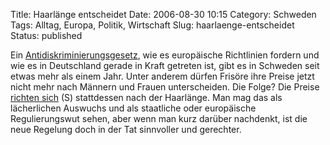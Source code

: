 Title: Haarlänge entscheidet
Date: 2006-08-30 10:15
Category: Schweden
Tags: Alltag, Europa, Politik, Wirtschaft
Slug: haarlaenge-entscheidet
Status: published

Ein
[Antidiskriminierungsgesetz](http://de.wikipedia.org/wiki/Antidiskriminierungsgesetz),
wie es europäische Richtlinien fordern und wie es in Deutschland gerade
in Kraft getreten ist, gibt es in Schweden seit etwas mehr als einem
Jahr. Unter anderem dürfen Frisöre ihre Preise jetzt nicht mehr nach
Männern und Frauen unterscheiden. Die Folge? Die Preise [richten
sich](http://www.sr.se/Ekot/artikel.asp?artikel=927042) (S) stattdessen
nach der Haarlänge. Man mag das als lächerlichen Auswuchs und als
staatliche oder europäische Regulierungswut sehen, aber wenn man kurz
darüber nachdenkt, ist die neue Regelung doch in der Tat sinnvoller und
gerechter.

